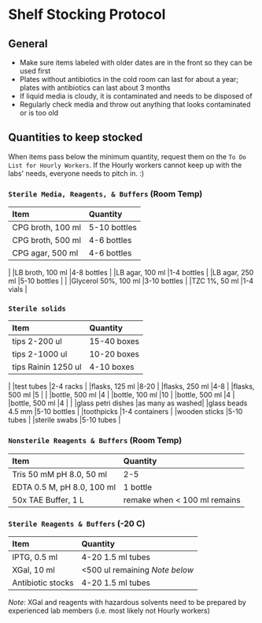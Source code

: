 # Shelf Stocking Protocol

## General

* Make sure items labeled with older dates are in the front so they can be used first
* Plates without antibiotics in the cold room can last for about a year; plates with antibiotics can last about 3 months
* If liquid media is cloudy, it is contaminated and needs to be disposed of
* Regularly check media and throw out anything that looks contaminated or is too old

## Quantities to keep stocked
When items pass below the minimum quantity, request them on the `To Do List for Hourly Workers`. If the Hourly workers cannot keep up with the labs' needs, everyone needs to pitch in. :)

### `Sterile Media, Reagents, & Buffers` (Room Temp)
| Item                        |  Quantity       |
|:----------------------------|:----------------|
|CPG broth, 100 ml            |5-10 bottles     |
|CPG broth, 500 ml            |4-6 bottles      |
|CPG agar, 500 ml             |4-6 bottles      |
|
|LB broth, 100 ml             |4-8 bottles      |
|LB agar, 100 ml              |1-4 bottles      |
|LB agar, 250 ml              |5-10 bottles     |
|
|Glycerol 50%, 100 ml         |3-10 bottles     |
|TZC 1%, 50 ml                |1-4 vials        |

### `Sterile solids`
| Item                        |  Quantity       |
|:----------------------------|:----------------|
|tips 2-200 ul                |15-40 boxes      |
|tips 2-1000 ul               |10-20 boxes      |
|tips Rainin 1250 ul          |4-10 boxes       |
|
|test tubes                   |2-4 racks        |
|flasks, 125 ml               |8-20             |
|flasks, 250 ml               |4-8              |
|flasks, 500 ml               |5                |
|
|bottle, 500 ml               |4                |
|bottle, 100 ml               |10               |
|bottle, 500 ml               |4                |
|bottle, 500 ml               |4                |
|
|glass petri dishes           |as many as washed|
|glass beads 4.5 mm           |5-10 bottles     |
|toothpicks                   |1-4 containers   |
|wooden sticks                |5-10 tubes       |
|sterile swabs                |5-10 tubes       |

### `Nonsterile Reagents & Buffers` (Room Temp)
| Item                        |  Quantity       |
|:----------------------------|:----------------|
|Tris 50 mM pH 8.0, 50 ml     |2-5              | 
|EDTA 0.5 M, pH 8.0, 100 ml   |1 bottle         |
|50x TAE Buffer, 1 L          |remake when < 100 ml remains|

### `Sterile Reagents & Buffers` (-20 C)

| Item                            |  Quantity                    |
|:--------------------------------|:-----------------------------|
|IPTG, 0.5 ml                     |4-20  1.5 ml tubes            |
|XGal, 10 ml                      |<500 ul remaining *Note below*|
|Antibiotic stocks                |4-20  1.5 ml tubes            |

*Note*: XGal and reagents with hazardous solvents need to be prepared by experienced lab members (i.e. most likely not Hourly workers)

